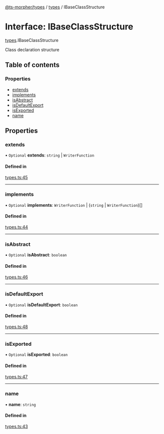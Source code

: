 [@ts-morpher/types](../README.md) / [types](../modules/types.md) / IBaseClassStructure

# Interface: IBaseClassStructure

[types](../modules/types.md).IBaseClassStructure

Class declaration structure

## Table of contents

### Properties

- [extends](types.IBaseClassStructure.md#extends)
- [implements](types.IBaseClassStructure.md#implements)
- [isAbstract](types.IBaseClassStructure.md#isabstract)
- [isDefaultExport](types.IBaseClassStructure.md#isdefaultexport)
- [isExported](types.IBaseClassStructure.md#isexported)
- [name](types.IBaseClassStructure.md#name)

## Properties

### extends

• `Optional` **extends**: `string` \| `WriterFunction`

#### Defined in

[types.ts:45](https://github.com/linbudu599/morpher/blob/6e7db56/packages/types/src/types.ts#L45)

___

### implements

• `Optional` **implements**: `WriterFunction` \| (`string` \| `WriterFunction`)[]

#### Defined in

[types.ts:44](https://github.com/linbudu599/morpher/blob/6e7db56/packages/types/src/types.ts#L44)

___

### isAbstract

• `Optional` **isAbstract**: `boolean`

#### Defined in

[types.ts:46](https://github.com/linbudu599/morpher/blob/6e7db56/packages/types/src/types.ts#L46)

___

### isDefaultExport

• `Optional` **isDefaultExport**: `boolean`

#### Defined in

[types.ts:48](https://github.com/linbudu599/morpher/blob/6e7db56/packages/types/src/types.ts#L48)

___

### isExported

• `Optional` **isExported**: `boolean`

#### Defined in

[types.ts:47](https://github.com/linbudu599/morpher/blob/6e7db56/packages/types/src/types.ts#L47)

___

### name

• **name**: `string`

#### Defined in

[types.ts:43](https://github.com/linbudu599/morpher/blob/6e7db56/packages/types/src/types.ts#L43)
